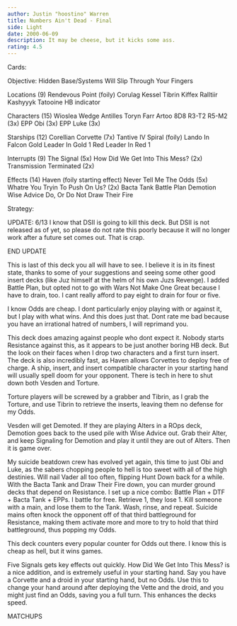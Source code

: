 ```yaml
---
author: Justin "hoostino" Warren
title: Numbers Ain't Dead - Final
side: Light
date: 2000-06-09
description: It may be cheese, but it kicks some ass.
rating: 4.5
---
```

Cards: 

Objective:
Hidden Base/Systems Will Slip Through Your Fingers

Locations (9)
Rendevous Point (foily)
Corulag
Kessel
Tibrin
Kiffex
Ralltiir
Kashyyyk
Tatooine
HB indicator

Characters (15)
Wioslea
Wedge Antilles
Toryn Farr
Artoo
8D8
R3-T2
R5-M2 (3x)
EPP Obi (3x)
EPP Luke (3x)

Starships (12)
Corellian Corvette (7x)
Tantive IV
Spiral (foily)
Lando In Falcon
Gold Leader In Gold 1
Red Leader In Red 1

Interrupts (9)
The Signal (5x)
How Did We Get Into This Mess? (2x)
Transmission Terminated (2x)

Effects (14)
Haven (foily starting effect)
Never Tell Me The Odds (5x)
Whatre You Tryin To Push On Us? (2x)
Bacta Tank
Battle Plan
Demotion
Wise Advice
Do, Or Do Not
Draw Their Fire

Strategy: 

 
UPDATE: 6/13 
I know that DSII is going to kill this deck. But DSII is not released as of yet, so please do not rate this poorly because it will no longer work after a future set comes out. That is crap.
END UPDATE 

This is last of this deck you all will have to see.  I believe it is in its finest state, thanks to some of your suggestions and seeing some other good insert decks (like Juz himself at the helm of his own Juzs Revenge). I added Battle Plan, but opted not to go with Wars Not Make One Great because I have to drain, too. I cant really afford to pay eight to drain for four or five.
I know Odds are cheap. I dont particularly enjoy playing with or against it, but I play with what wins. And this does just that. Dont rate me bad because you have an irrational hatred of numbers, I will reprimand you.
This deck does amazing against people who dont expect it. Nobody starts Resistance against this, as it appears to be just another boring HB deck. But the look on their faces when I drop two characters and a first turn insert. The deck is also incredibly fast, as Haven allows Corvettes to deploy free of charge. A ship, insert, and insert compatible character in your starting hand will usually spell doom for your opponent. There is tech in here to shut down both Vesden and Torture.
Torture players will be screwed by a grabber and Tibrin, as I grab the Torture, and use Tibrin to retrieve the inserts, leaving them no defense for my Odds.
Vesden will get Demoted. If they are playing Alters in a ROps deck, Demotion goes back to the used pile with Wise Advice out. Grab their Alter, and keep Signaling for Demotion and play it until they are out of Alters. Then it is game over.
My suicide beatdown crew has evolved yet again, this time to just Obi and Luke, as the sabers chopping people to hell is too sweet with all of the high destinies. Will nail Vader all too often, flipping Hunt Down back for a while. With the Bacta Tank and Draw Their Fire down, you can murder ground decks that depend on Resistance. I set up a nice combo: Battle Plan + DTF + Bacta Tank + EPPs. I battle for free. Retrieve 1, they lose 1. Kill someone with a main, and lose them to the Tank. Wash, rinse, and repeat. Suicide mains often knock the opponent off of that third battleground for Resistance, making them activate more and more to try to hold that third battleground, thus popping my Odds.
This deck counters every popular counter for Odds out there. I know this is cheap as hell, but it wins games.
Five Signals gets key effects out quickly. How Did We Get Into This Mess? is a nice addition, and is extremely useful in your starting hand. Say you have a Corvette and a droid in your starting hand, but no Odds. Use this to change your hand around after deploying the Vette and the droid, and you might just find an Odds, saving you a full turn. This enhances the decks speed.

MATCHUPS
